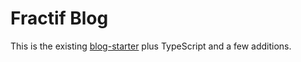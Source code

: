 # Fractif Blog

This is the existing [blog-starter](https://github.com/vercel/next.js/tree/canary/examples/blog-starter) plus TypeScript and a few additions.
